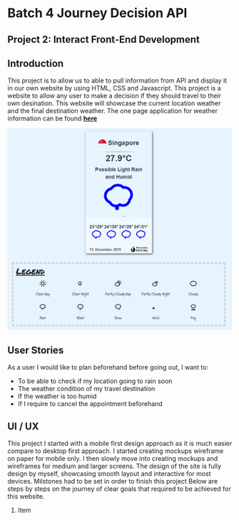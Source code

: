# **Batch 4 Journey Decision API**
## **Project 2: Interact Front-End Development** 

## Introduction
This project is to allow us to able to pull information from API and display it in our own website by using HTML, CSS and Javascript. This project is a website to allow any user to make a decision if they should travel to their own desination. This website will showcase the current location weather and the final destination weather. The one page application for weather information can be found **[here](https://yishenglee.github.io/Journey-Decision-API/)**

![Thumbnail -img](https://github.com/YiShengLee/Journey-Decision-API/raw/master/images/cover.png)
<!-- <p>&nbsp;</p>  -->

## User Stories
As a user I would like to plan beforehand before going out, I want to:
<ul>
<li>To be able to check if my location going to rain soon</li>
<li>The weather condition of my travel destination</li>
<li>If the weather is too humid</li>
<li>If I require to cancel the appointment beforehand</li>
</ul>

## UI / UX
This project I started with a mobile first design approach as it is much easier compare to desktop first approach. I started creating mockups wireframe on paper for mobile only. I then slowly move into creating mockups and wireframes for medium and larger screens. The design of the site is fully design by myself, showcasing smooth layout and interactive for most devices.
Milstones had to be set in order to finish this project Below are steps by steps on the journey of clear goals that required to be achieved for this website.

1. Item








